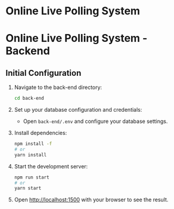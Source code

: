 # Online Live Polling System

# Online Live Polling System - Backend

## Initial Configuration

1. Navigate to the back-end directory:

   ```bash
   cd back-end
   ```

2. Set up your database configuration and credentials:

   - Open `back-end/.env` and configure your database settings.

3. Install dependencies:

   ```bash
   npm install -f
   # or
   yarn install
   ```

4. Start the development server:

   ```bash
   npm run start
   # or
   yarn start
   ```

5. Open [http://localhost:1500](http://localhost:1500) with your browser to see the result.
